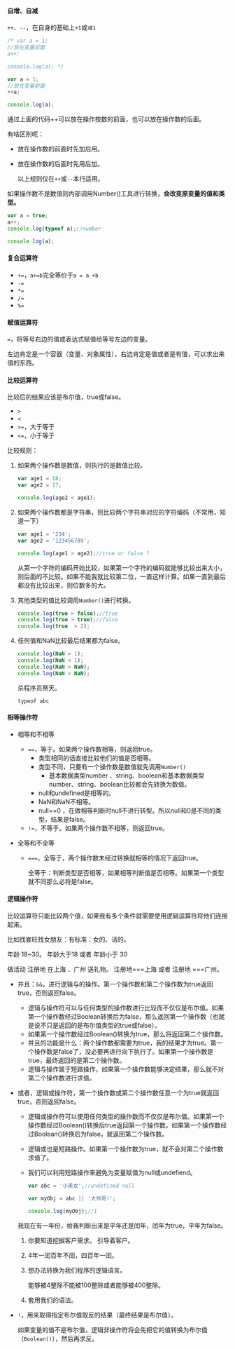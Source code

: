 #### 自增、自减

`++`、`--`，在自身的基础上`+1`或`减1`

```js
/* var a = 1;
//放在变量后面
a++;

console.log(a); */

var a = 1;
//放在变量前面
++a;

console.log(a);
```

通过上面的代码++可以放在操作按数的前面，也可以放在操作数的后面。

有啥区别呢：

* 放在操作数的前面时先加后用。

* 放在操作数的后面时先用后加。

  以上规则仅在`++`或`--`本行适用。



如果操作数不是数值则内部调用Number()工具进行转换，__会改变原变量的值和类型。__

```js
var a = true;
a++;
console.log(typeof a);//number

console.log(a);
```



#### 复合运算符

* `+=`，`a+=b`完全等价于`a = a +b`
* `-=`
* `*=`
* `/=`
* `%=`



#### 赋值运算符

`=`，将等号右边的值或表达式赋值给等号左边的变量。



左边肯定是一个容器（变量、对象属性），右边肯定是值或者是有值，可以求出来值的东西。





#### 比较运算符

比较后的结果应该是布尔值，true或false。

* `>`
* `<`
* `>=`，大于等于
* `<=`，小于等于

比较规则：

1. 如果两个操作数是数值，则执行的是数值比较。

   ```js
   var age1 = 18;
   var age2 = 17;
   
   console.log(age2 < age1);
   ```

2. 如果两个操作数都是字符串，则比较两个字符串对应的字符编码（不常用，知道一下）

   ```js
   var age1 = '234';
   var age2 = '123456789';
   
   console.log(age1 > age2);//true or false ?
   ```

   从第一个字符的编码开始比较，如果第一个字符的编码就能够比较出来大小，则后面的不比较。如果不能我就比较第二位，一直这样计算。如果一直到最后都没有比较出来，则位数多的大。

3. 其他类型的值比较调用`Number()`进行转换。

   ```js
   console.log(true > false);//true
   console.log(true > true);//false
   console.log(true  > 2);
   ```

4. 任何值和NaN比较最后结果都为false。

   ```js
   console.log(NaN > 1);
   console.log(NaN < 1);
   console.log(NaN > NaN);
   console.log(NaN < NaN);
   ```

   杀程序员祭天。

   `typeof abc`



#### 相等操作符

* 相等和不相等

  * `==`，等于。如果两个操作数相等，则返回true。
    * 类型相同的话直接比较他们的值是否相等。
    * 类型不同，只要有一个操作数是数值就先调用`Number()`
      * 基本数据类型number 、string、boolean和基本数据类型number、string、boolean比较都会先转换为数值。
    * null和undefined是相等的。
    * NaN和NaN不相等。
    * null==0 ，在做相等判断时null不进行转型。所以null和0是不同的类型，结果是false。
  * `!=`，不等于。如果两个操作数不相等，则返回true。

* 全等和不全等

  * `===`，全等于，两个操作数未经过转换就相等的情况下返回true。

    全等于：判断类型是否相等，如果相等判断值是否相等。如果第一个类型就不同那么必将是false。

#### 逻辑操作符

比较运算符只能比较两个值，如果我有多个条件就需要使用逻辑运算符将他们连接起来。



比如找崔旺找女朋友：有标准：女的、活的。

年龄 18~30。    年龄大于18  或者  年龄小于 30  



做活动   注册地 在上海 、广州  送礼物。   注册地===上海  或者   注册地 ===广州。



* 并且：`&&`，进行逻辑与的操作。第一个操作数和第二个操作数为true返回true，否则返回false。

  * 逻辑与操作符可以与任何类型的操作数进行比较而不仅仅是布尔值。如果第一个操作数经过Boolean转换后为false，那么返回第一个操作数（也就是说不只是返回的是布尔值类型的true或false）。
  * 如果第一个操作数经过Boolean()转换为true，那么将返回第二个操作数。
  * 并且的功能是什么：两个操作数都需要为true，我的结果才为true。第一个操作数是false了，没必要再进行向下执行了。如果第一个操作数是true，最终返回的是第二个操作数。
  * 逻辑与操作属于短路操作，如果第一个操作数能够决定结果，那么就不对第二个操作数进行求值。

* 或者，逻辑或操作符，第一个操作数或第二个操作数任意一个为true就返回true，否则返回false。

  * 逻辑或操作符可以使用任何类型的操作数而不仅仅是布尔值。如果第一个操作数经过Boolean()转换后true返回第一个操作数。如果第一个操作数经过Boolean()转换后为false，就返回第二个操作数。

  * 逻辑或也是短路操作。如果第一个操作数为true，就不会对第二个操作数求值了。

  * 我们可以利用短路操作来避免为变量赋值为null或undefiend。

    ```js
    var abc = '小美女';//undefined null
    
    var myObj = abc || '大帅哥!';
    
    console.log(myObj);//1
    ```

  我现在有一年份，给我判断出来是平年还是闰年，闰年为true，平年为false。

  1. 你要知道挖掘客户需求。  引导着客户。

  2. 4年一闰百年不闰，四百年一闰。

  3. 想办法转换为我们程序的逻辑语言。

     能够被4整除不能被100整除或者能够被400整除。

  4. 套用我们的语法。

* `!`，用来取得指定布尔值取反的结果（最终结果是布尔值）。

  如果变量的值不是布尔值，逻辑非操作符将会先把它的值转换为布尔值（`Boolean()`），然后再求反。

